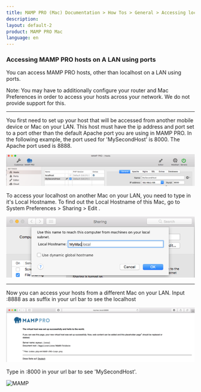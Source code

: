 ```yaml
---
title: MAMP PRO (Mac) Documentation > How Tos > General > Accessing localhost on a LAN using ports
description: 
layout: default-2
product: MAMP PRO Mac
language: en
---
```


### Accessing MAMP PRO hosts on A LAN using ports

You can access MAMP PRO hosts, other than localhost on a LAN using ports.

<div class="alert" role="alert">
Note: You may have to additionally configure your router and Mac Preferences in order to access your hosts across your network. We do not provide support for this.
</div>

---

You first need to set up your host that will be accessed from another mobile device or Mac on your LAN. This host must have the ip address and port set to a port other than the default Apache port you are using in MAMP PRO. In the following example, the port used for 'MySecondHost' is 8000. The Apache port used is 8888.

![MAMP](/en/MAMP-PRO-Mac/How-Tos/General/AccessingOnLANOtherHostsPorts/MySecondHost.png)

To access your localhost on another Mac on your LAN, you need to type in it's Local Hostname. To find out the Local Hostname of this Mac, go to System Preferences > Sharing > Edit .

![MAMP](/en/MAMP-PRO-Mac/How-Tos/General/AccessingOnLANOtherHostsPorts/LocalHostName.png)

---

Now you can access your hosts from a different Mac on your LAN. Input :8888 as as suffix in your url bar to see the localhost 

![MAMP](/en/MAMP-PRO-Mac/How-Tos/General/AccessingOnLAN/LocalHostPage.png)

Type in :8000 in your url bar to see 'MySecondHost'.

![MAMP](/en/MAMP-PRO-Mac/How-Tos/General/AccessingOnLAN/MySecondHostPage.png)






